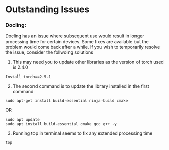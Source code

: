 # Outstanding Issues
### Docling:
Docling has an issue where subsequent use would result in longer processing time for certain devices. Some fixes are available but the problem would come back after a while.
If you wish to temporarily resolve the issue, consider the follwoing solutions

1. This may need you to update other libraries as the version of torch used is 2.4.0
```
Install torch==2.5.1
```
2. The second command is to update the library installed in the first command
```
sudo apt-get install build-essential ninja-build cmake
```
OR
```
sudo apt update
sudo apt install build-essential cmake gcc g++ -y
```

3. Running top in terminal seems to fix any extended processing time
```
top
```
